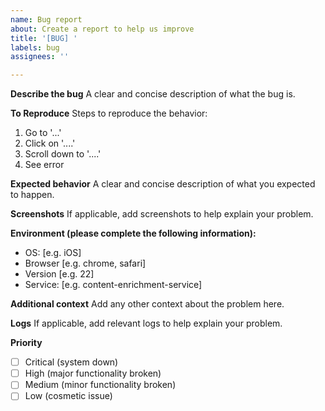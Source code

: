 ```yaml
---
name: Bug report
about: Create a report to help us improve
title: '[BUG] '
labels: bug
assignees: ''

---
```


**Describe the bug**
A clear and concise description of what the bug is.

**To Reproduce**
Steps to reproduce the behavior:
1. Go to '...'
2. Click on '....'
3. Scroll down to '....'
4. See error

**Expected behavior**
A clear and concise description of what you expected to happen.

**Screenshots**
If applicable, add screenshots to help explain your problem.

**Environment (please complete the following information):**
 - OS: [e.g. iOS]
 - Browser [e.g. chrome, safari]
 - Version [e.g. 22]
 - Service: [e.g. content-enrichment-service]

**Additional context**
Add any other context about the problem here.

**Logs**
If applicable, add relevant logs to help explain your problem.

**Priority**
- [ ] Critical (system down)
- [ ] High (major functionality broken)
- [ ] Medium (minor functionality broken)
- [ ] Low (cosmetic issue)
